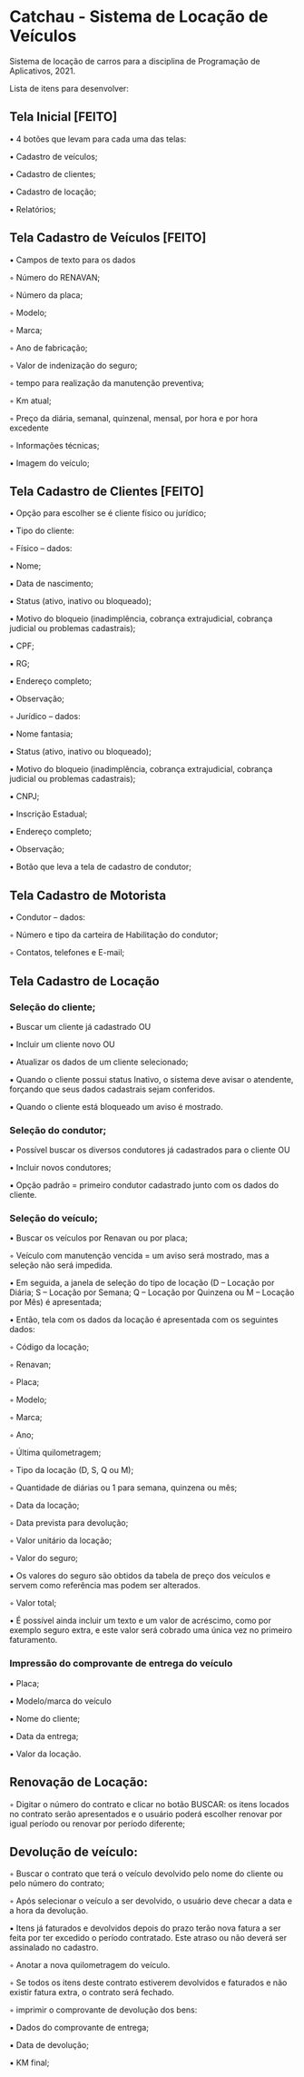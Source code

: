 # Catchau - Sistema de Locação de Veículos
Sistema de locação de carros para a disciplina de Programação de Aplicativos, 2021.

Lista de itens para desenvolver:

## Tela Inicial [FEITO]

• 4 botões que levam para cada uma das telas:

• Cadastro de veículos;

• Cadastro de clientes;

• Cadastro de locação;

• Relatórios;

## Tela Cadastro de Veículos [FEITO]
• Campos de texto para os dados

◦ Número do RENAVAN;

◦ Número da placa;

◦ Modelo;

◦ Marca;

◦ Ano de fabricação;

◦ Valor de indenização do seguro;

◦ tempo para realização da manutenção preventiva;

◦ Km atual;

◦ Preço da diária, semanal, quinzenal, mensal, por hora e por hora excedente

◦ Informações técnicas;

• Imagem do veículo;

## Tela Cadastro de Clientes [FEITO]
• Opção para escolher se é cliente físico ou jurídico;

• Tipo do cliente:

◦ Físico – dados:

▪ Nome;

▪ Data de nascimento;

▪ Status (ativo, inativo ou bloqueado);

• Motivo do bloqueio (inadimplência, cobrança extrajudicial, cobrança judicial ou problemas cadastrais);

▪ CPF;

▪ RG;

▪ Endereço completo;

▪ Observação;

◦ Jurídico – dados:

▪ Nome fantasia;

▪ Status (ativo, inativo ou bloqueado);

• Motivo do bloqueio (inadimplência, cobrança extrajudicial, cobrança judicial ou problemas cadastrais);

▪ CNPJ;

▪ Inscrição Estadual;

▪ Endereço completo;

▪ Observação;

• Botão que leva a tela de cadastro de condutor;

## Tela Cadastro de Motorista
• Condutor – dados:

◦ Número e tipo da carteira de Habilitação do condutor;

◦ Contatos, telefones e E-mail;

## Tela Cadastro de Locação
### Seleção do cliente;

• Buscar um cliente já cadastrado OU

• Incluir um cliente novo OU

• Atualizar os dados de um cliente selecionado;

▪ Quando o cliente possui status Inativo, o sistema deve avisar o atendente, forçando que seus dados cadastrais sejam conferidos.

▪ Quando o cliente está bloqueado um aviso é mostrado.

### Seleção do condutor;
• Possível buscar os diversos condutores já cadastrados para o cliente OU

• Incluir novos condutores;

▪ Opção padrão = primeiro condutor cadastrado junto com os dados do cliente.

### Seleção do veículo;
• Buscar os veículos por Renavan ou por placa;

◦ Veículo com manutenção vencida = um aviso será mostrado, mas a seleção não será impedida.

• Em seguida, a janela de seleção do tipo de locação (D – Locação por Diária; S – Locação por Semana; Q – Locação por Quinzena ou M – Locação por Mês) é apresentada;

• Então, tela com os dados da locação é apresentada com os seguintes dados:

◦ Código da locação;

◦ Renavan;

◦ Placa;

◦ Modelo;

◦ Marca;

◦ Ano;

◦ Última quilometragem;

◦ Tipo da locação (D, S, Q ou M);

◦ Quantidade de diárias ou 1 para semana, quinzena ou mês;

◦ Data da locação;

◦ Data prevista para devolução;

◦ Valor unitário da locação;

◦ Valor do seguro;

▪ Os valores do seguro são obtidos da tabela de preço dos veículos e servem como referência mas podem ser alterados.

◦ Valor total;

• É possível ainda incluir um texto e um valor de acréscimo, como por exemplo seguro extra, e este valor será cobrado uma única vez no primeiro faturamento.

### Impressão do comprovante de entrega do veículo

▪ Placa;

▪ Modelo/marca do veículo

▪ Nome do cliente;

▪ Data da entrega;

▪ Valor da locação.

## Renovação de Locação:

◦ Digitar o número do contrato e clicar no botão BUSCAR: os itens locados no contrato serão apresentados e o usuário poderá escolher renovar por igual período ou renovar por período diferente;

## Devolução de veículo:

◦ Buscar o contrato que terá o veículo devolvido pelo nome do cliente ou pelo número do contrato;

◦ Após selecionar o veículo a ser devolvido, o usuário deve checar a data e a hora da devolução.

▪ Itens já faturados e devolvidos depois do prazo terão nova fatura a ser feita por ter excedido o período contratado. Este atraso ou não deverá ser assinalado no cadastro.

◦ Anotar a nova quilometragem do veículo.

◦ Se todos os itens deste contrato estiverem devolvidos e faturados e não existir fatura extra, o contrato será fechado.

◦ imprimir o comprovante de devolução dos bens:

▪ Dados do comprovante de entrega;

▪ Data de devolução;

▪ KM final;
